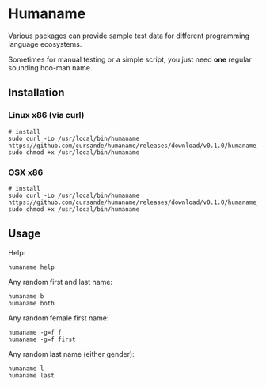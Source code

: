 # Humaname

Various packages can provide sample test data for different programming language ecosystems.

Sometimes for manual testing or a simple script, you just need **one** regular sounding hoo-man name. 

## Installation

### Linux x86 (via curl)
``` shell
# install
sudo curl -Lo /usr/local/bin/humaname https://github.com/cursande/humaname/releases/download/v0.1.0/humaname_linux_amd64
sudo chmod +x /usr/local/bin/humaname
```

### OSX x86
``` shell
# install
sudo curl -Lo /usr/local/bin/humaname https://github.com/cursande/humaname/releases/download/v0.1.0/humaname_darwin_amd64
sudo chmod +x /usr/local/bin/humaname
```

## Usage

Help:
``` shell
humaname help
```

Any random first and last name:
``` shell
humaname b
humaname both
```

Any random female first name:
``` shell
humaname -g=f f
humaname -g=f first
```

Any random last name (either gender):
``` shell
humaname l
humaname last
```
